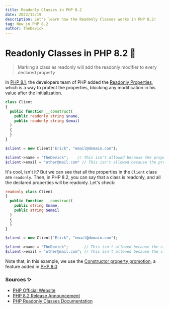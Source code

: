 ```yaml
---
title: Readonly Classes in PHP 8.2
date: 2022/12/19
description: Let's learn how the Readonly Classes works in PHP 8.2!
tag: New in PHP 8.2
author: TheDevick
---
```


# Readonly Classes in PHP 8.2 📖

> Marking a class as readonly will add the readonly modifier to every declared property

In [PHP 8.1](https://www.php.net/releases/8.1/en.php), the developers team of PHP added the [Readonly Properties](https://www.php.net/manual/en/language.oop5.properties.php#language.oop5.properties.readonly-properties), which is a way to protect the properties, blocking any modification in his value after the Initialization.

```php
class Client
{
  public function __construct(
    public readonly string $name,
    public readonly string $email
  )
  {
  }
}

$client = new Client("Erick", "email@domain.com");

$client->name = "TheDevick";    // This isn't allowed because the properties are readonly
$client->email = "other@mail.com" // This isn't allowed because the properties are readonly
```

It's cool, isn't it? But we can see that all the properties in the `Client` class are `readonly`.
Then, in PHP 8.2, you can say that a class is readonly, and all the declared properties will be readonly. Let's check:

```php
readonly class Client
{
  public function __construct(
    public string $name,
    public string $email
  )
  {
  }
}

$client = new Client("Erick", "email@domain.com");

$client->name = "TheDevick";       // This isn't allowed because the class are readonly
$client->email = "other@mail.com"; // This isn't allowed because the class are readonly
```

Note that, in this example, we use the [Constructor property promotion](https://www.php.net/manual/en/language.oop5.decon.php#language.oop5.decon.constructor.promotion), a feature added in [PHP 8.0](https://www.php.net/releases/8.0/en.php)

### Sources ✨

- [PHP Official Website](https://www.php.net/)
- [PHP 8.2 Release Announcement ](https://www.php.net/releases/8.2/en.php)
- [PHP Readonly Classes Documentation](https://www.php.net/manual/en/language.oop5.basic.php#language.oop5.basic.class.readonly)
